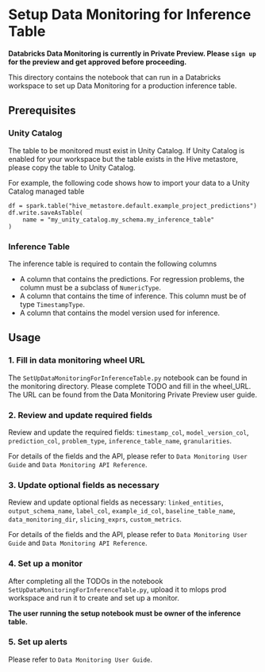 # Setup Data Monitoring for Inference Table

**Databricks Data Monitoring is currently in Private Preview. Please `sign up` for the preview and get approved
before proceeding.**

This directory contains the notebook that can run in a Databricks workspace
to set up Data Monitoring for a production inference table.

## Prerequisites

### Unity Catalog
The table to be monitored must exist in Unity Catalog.
If Unity Catalog is enabled for your workspace but the table exists in the Hive metastore, please copy the table to Unity Catalog.

For example, the following code shows how to import your data to a Unity Catalog managed table
```
df = spark.table("hive_metastore.default.example_project_predictions")
df.write.saveAsTable(
    name = "my_unity_catalog.my_schema.my_inference_table"
)
```

### Inference Table

The inference table is required to contain the following columns
- A column that contains the predictions. For regression problems, the column must be a subclass of `NumericType`.
- A column that contains the time of inference. This column must be of type `TimestampType`.
- A column that contains the model version used for inference.


## Usage

### 1. Fill in data monitoring wheel URL
The `SetUpDataMonitoringForInferenceTable.py` notebook can be found in the monitoring directory. Please complete TODO 
and fill in the wheel_URL. The URL can be found from the Data Monitoring Private Preview user guide.


### 2. Review and update required fields 
Review and update the required fields: `timestamp_col`, `model_version_col`, `prediction_col`, 
`problem_type`, `inference_table_name`, `granularities`.

For details of the fields and the API, please refer to `Data Monitoring User Guide` and
`Data Monitoring API Reference`.

### 3. Update optional fields as necessary
Review and update optional fields as necessary: `linked_entities`, `output_schema_name`, `label_col`, `example_id_col`, 
`baseline_table_name`, `data_monitoring_dir`, `slicing_exprs`, `custom_metrics`.

For details of the fields and the API, please refer to `Data Monitoring User Guide` and 
`Data Monitoring API Reference`.

### 4. Set up a monitor

After completing all the TODOs in the notebook `SetUpDataMonitoringForInferenceTable.py`, upload it
to mlops prod workspace and run it to create and set up a monitor. 

**The user running the setup notebook must be owner of the inference table.**

### 5. Set up alerts

Please refer to `Data Monitoring User Guide`.

